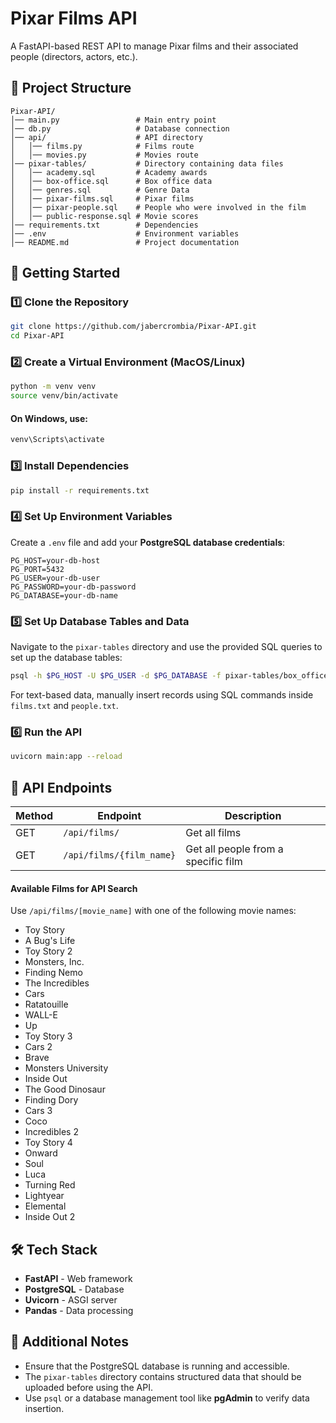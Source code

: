 # Pixar Films API

A FastAPI-based REST API to manage Pixar films and their associated people (directors, actors, etc.).

## 📌 Project Structure
```
Pixar-API/
│── main.py                 # Main entry point
│── db.py                   # Database connection
│── api/                    # API directory
│   │── films.py            # Films route
│   │── movies.py           # Movies route
│── pixar-tables/           # Directory containing data files
│   │── academy.sql         # Academy awards
│   │── box-office.sql      # Box office data
│   │── genres.sql          # Genre Data
│   │── pixar-films.sql     # Pixar films
│   │── pixar-people.sql    # People who were involved in the film
│   │── public-response.sql # Movie scores
│── requirements.txt        # Dependencies
│── .env                    # Environment variables
│── README.md               # Project documentation
```

## 🚀 Getting Started

### 1️⃣ **Clone the Repository**
```bash
git clone https://github.com/jabercrombia/Pixar-API.git
cd Pixar-API
```

### 2️⃣ **Create a Virtual Environment (MacOS/Linux)**
```bash
python -m venv venv
source venv/bin/activate
```

#### **On Windows, use:**
```bash
venv\Scripts\activate
```

### 3️⃣ **Install Dependencies**
```bash
pip install -r requirements.txt
```

### 4️⃣ **Set Up Environment Variables**
Create a `.env` file and add your **PostgreSQL database credentials**:
```env
PG_HOST=your-db-host
PG_PORT=5432
PG_USER=your-db-user
PG_PASSWORD=your-db-password
PG_DATABASE=your-db-name
```

### 5️⃣ **Set Up Database Tables and Data**
Navigate to the `pixar-tables` directory and use the provided SQL queries to set up the database tables:
```bash
psql -h $PG_HOST -U $PG_USER -d $PG_DATABASE -f pixar-tables/box_office.sql
```
For text-based data, manually insert records using SQL commands inside `films.txt` and `people.txt`.

### 6️⃣ **Run the API**
```bash
uvicorn main:app --reload
```

## 🌝 API Endpoints
| Method | Endpoint               | Description |
|--------|------------------------|-------------|
| GET    | `/api/films/`          | Get all films |
| GET    | `/api/films/{film_name}`   | Get all people from a specific film |

#### **Available Films for API Search**
Use `/api/films/[movie_name]` with one of the following movie names:
- Toy Story
- A Bug's Life
- Toy Story 2
- Monsters, Inc.
- Finding Nemo
- The Incredibles
- Cars
- Ratatouille
- WALL-E
- Up
- Toy Story 3
- Cars 2
- Brave
- Monsters University
- Inside Out
- The Good Dinosaur
- Finding Dory
- Cars 3
- Coco
- Incredibles 2
- Toy Story 4
- Onward
- Soul
- Luca
- Turning Red
- Lightyear
- Elemental
- Inside Out 2

## 🛠 Tech Stack
- **FastAPI** - Web framework
- **PostgreSQL** - Database
- **Uvicorn** - ASGI server
- **Pandas** - Data processing

## 📝 Additional Notes
- Ensure that the PostgreSQL database is running and accessible.
- The `pixar-tables` directory contains structured data that should be uploaded before using the API.
- Use `psql` or a database management tool like **pgAdmin** to verify data insertion.

